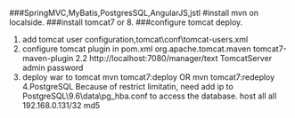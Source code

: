 ###SpringMVC,MyBatis,PostgresSQL,AngularJS,jstl 
#install mvn on localside.
###install tomcat7 or 8.
###configure tomcat deploy.

1. add tomcat user configuration,tomcat\conf\tomcat-users.xml
		<role rolename="manager-gui"/>
      <role rolename="manager-script"/>
      <user username="admin" password="password" roles="manager-gui,manager-script"/>
2. configure tomcat plugin in pom.xml
   		<plugin>
				<groupId>org.apache.tomcat.maven</groupId>
				<artifactId>tomcat7-maven-plugin</artifactId>
				<version>2.2</version>
				<configuration>
					<url>http://localhost:7080/manager/text</url>
					<server>TomcatServer</server>
					<username>admin</username>
					<password>password</password>
				</configuration>
			</plugin>
3. deploy war to tomcat
	   mvn tomcat7:deploy OR mvn tomcat7:redeploy
4.PostgreSQL
	Because of restrict limitatin, need add ip to PostgreSQL\9.6\data\pg_hba.conf to access the database.
host    all             all             192.168.0.131/32            md5


		
	
